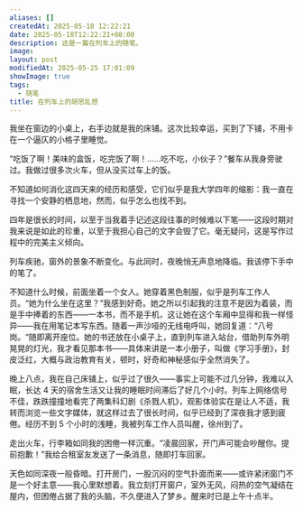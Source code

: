 ```yaml
---
aliases: []
createdAt: 2025-05-18 12:22:21
date: 2025-05-18T12:22:21+08:00
description: 这是一篇在列车上的随笔。
image: 
layout: post
modifiedAt: 2025-05-25 17:01:09
showImage: true
tags:
  - 随笔
title: 在列车上的胡思乱想
---
```


我坐在窗边的小桌上，右手边就是我的床铺。这次比较幸运，买到了下铺，不用卡在一个逼仄的小格子里睡觉。

“吃饭了啊！美味的盒饭，吃完饭了啊！……吃不吃，小伙子？”餐车从我身旁驶过。我做过很多次火车，但从没买过车上的饭。

不知道如何消化这四天来的经历和感受，它们似乎是我大学四年的缩影：我一直在寻找一个安静的栖息地，然而，似乎怎么也找不到。

四年是很长的时间，以至于当我着手记述这段往事的时候难以下笔——这段时期对我来说是如此的珍重，以至于我担心自己的文字会毁了它。毫无疑问，这是写作过程中的完美主义倾向。

列车疾驰，窗外的景象不断变化。与此同时，夜晚悄无声息地降临。我该停下手中的笔了。

不知道什么时候，前面坐着一个女人。她穿着黑色制服，似乎是列车工作人员。“她为什么坐在这里？”我感到好奇。她之所以引起我的注意不是因为着装，而是手中捧着的东西——一本书，而不是手机，这让她在这个车厢中显得和我一样怪异——我在用笔记本写东西。随着一声沙哑的无线电呼叫，她回复道：“八号岗。“随即离开座位。她的书还放在小桌子上，直到列车进入站台，借助列车外明晃晃的灯光，我才看见那本书——具体来讲是一本小册子，叫做《学习手册》，封皮泛红，大概与政治教育有关，顿时，好奇和神秘感似乎全然消失了。

晚上八点，我在自己床铺上，似乎过了很久——事实上可能不过几分钟，我难以入眠，长达 4 天的宿舍生活又让我的睡眠时间滞后了好几个小时。列车上网络信号不佳，跌跌撞撞地看完了两集科幻剧《杀戮人机》，观影体验实在是让人不适，我转而浏览一些文字媒体，就这样过去了很长时间，似乎已经到了深夜我才感到疲倦。经历不到 5 个小时的浅睡，我被列车工作人员叫醒，徐州到了。

走出火车，行李箱如同我的困倦一样沉重。“凌晨回家，开门声可能会吵醒你。提前抱歉！”我给合租室友发送了一条消息，随即打车回家。

天色如同深夜一般昏暗。打开房门，一股沉闷的空气扑面而来——或许紧闭窗门不是一个好主意——我心里默想着。我立刻打开窗户，室外无风，闷热的空气凝结在屋内，但困倦占据了我的头脑，不久便进入了梦乡。醒来时已是上午十点半。
